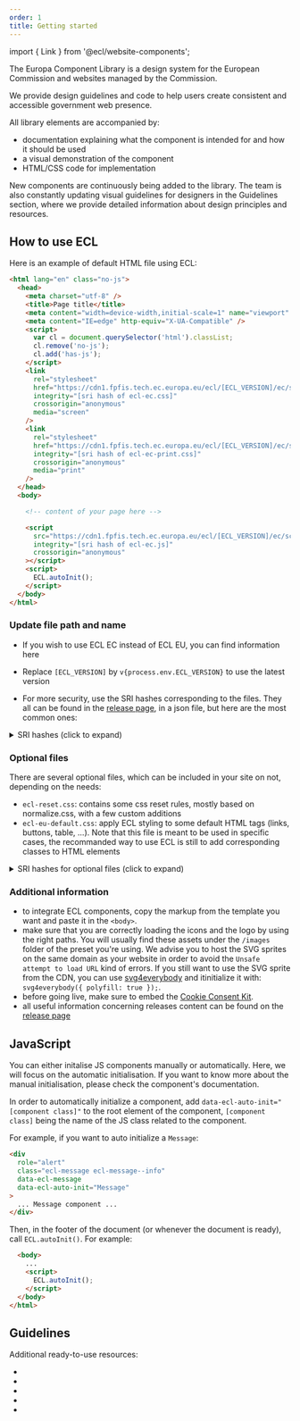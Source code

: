 ```yaml
---
order: 1
title: Getting started
---
```


import { Link } from '@ecl/website-components';

The Europa Component Library is a design system for the European Commission and websites managed by the Commission.

We provide design guidelines and code to help users create consistent and accessible government web presence.

All library elements are accompanied by:

- documentation explaining what the component is intended for and how it should be used
- a visual demonstration of the component
- HTML/CSS code for implementation

New components are continuously being added to the library. The team is also constantly updating visual guidelines for designers in the Guidelines section, where we provide detailed information about design principles and resources.

## How to use ECL

Here is an example of default HTML file using ECL:

```html
<html lang="en" class="no-js">
  <head>
    <meta charset="utf-8" />
    <title>Page title</title>
    <meta content="width=device-width,initial-scale=1" name="viewport" />
    <meta content="IE=edge" http-equiv="X-UA-Compatible" />
    <script>
      var cl = document.querySelector('html').classList;
      cl.remove('no-js');
      cl.add('has-js');
    </script>
    <link
      rel="stylesheet"
      href="https://cdn1.fpfis.tech.ec.europa.eu/ecl/[ECL_VERSION]/ec/styles/ecl-ec.css"
      integrity="[sri hash of ecl-ec.css]"
      crossorigin="anonymous"
      media="screen"
    />
    <link
      rel="stylesheet"
      href="https://cdn1.fpfis.tech.ec.europa.eu/ecl/[ECL_VERSION]/ec/styles/ecl-ec-print.css"
      integrity="[sri hash of ecl-ec-print.css]"
      crossorigin="anonymous"
      media="print"
    />
  </head>
  <body>

    <!-- content of your page here -->

    <script
      src="https://cdn1.fpfis.tech.ec.europa.eu/ecl/[ECL_VERSION]/ec/scripts/ecl-ec.js"
      integrity="[sri hash of ecl-ec.js]"
      crossorigin="anonymous"
    ></script>
    <script>
      ECL.autoInit();
    </script>
  </body>
</html>
```

### Update file path and name

- If you wish to use ECL EC instead of ECL EU, you can find information here <Link to="/ec/getting-started/" label="Getting started EC" />

- Replace <code>[ECL_VERSION]</code> by <code>v{process.env.ECL_VERSION}</code> to use the latest version

- For more security, use the SRI hashes corresponding to the files. They all can be found in the [release page](https://github.com/ec-europa/europa-component-library/releases), in a json file, but here are the most common ones:

<details>
  <summary>SRI hashes (click to expand)</summary>
  
  <ul>
    <li>for `ecl-eu.css`: <code>{process.env.ECL_EU_CSS}</code></li>
    <li>for `ecl-eu-print.css`: <code>{process.env.ECL_EU_PRINT_CSS}</code></li>
    <li> for `ecl-eu.js`: <code>{process.env.ECL_EU_JS}</code></li>
  </ul>
</details>

### Optional files

There are several optional files, which can be included in your site on not, depending on the needs: 

- `ecl-reset.css`: contains some css reset rules, mostly based on normalize.css, with a few custom additions
- `ecl-eu-default.css`: apply ECL styling to some default HTML tags (links, buttons, table, ...). Note that this file is meant to be used in specific cases, the recommanded way to use ECL is still to add corresponding classes to HTML elements

<details>
  <summary>SRI hashes for optional files (click to expand)</summary>
  
  <ul>
    <li>for `ecl-reset.css`: <code>{process.env.ECL_RESET_CSS}</code></li>
    <li>for `ecl-eu-default.css`: <code>{process.env.ECL_EU_DEFAULT_CSS}</code></li>
  </ul>
</details>

### Additional information

- to integrate ECL components, copy the markup from the template you want and paste it in the `<body>`.
- make sure that you are correctly loading the icons and the logo by using the right paths. You will usually find these assets under the `/images` folder of the preset you're using. We advise you to host the SVG sprites on the same domain as your website in order to avoid the `Unsafe attempt to load URL` kind of errors. If you still want to use the SVG sprite from the CDN, you can use [svg4everybody](https://github.com/jonathantneal/svg4everybody) and itinitialize it with: `svg4everybody({ polyfill: true });`.
- before going live, make sure to embed the [Cookie Consent Kit](https://webgate.ec.europa.eu/fpfis/wikis/display/webtools/Cookie%20Consent%20Kit%20-%20Technical%20details).
- all useful information concerning releases content can be found on the [release page](https://github.com/ec-europa/europa-component-library/releases)

## JavaScript

You can either initalise JS components manually or automatically. Here, we will focus on the automatic initialisation. If you want to know more about the manual initialisation, please check the component's documentation.

In order to automatically initialize a component, add `data-ecl-auto-init="[component class]"` to the root element of the component, `[component class]` being the name of the JS class related to the component.

For example, if you want to auto initialize a `Message`:

```html
<div
  role="alert"
  class="ecl-message ecl-message--info"
  data-ecl-message
  data-ecl-auto-init="Message"
>
  ... Message component ...
</div>
```

Then, in the footer of the document (or whenever the document is ready), call `ECL.autoInit()`. For example:

```html
  <body>
    ...
    <script>
      ECL.autoInit();
    </script>
  </body>
</html>
```

## Guidelines

Additional ready-to-use resources:

- <Link to="/eu/guidelines/typography/" label="Typography" />
- <Link to="/eu/guidelines/colours/" label="Colours" />
- <Link to="/eu/guidelines/images/" label="Images" />
- <Link to="/eu/guidelines/iconography/" label="Iconography" />
- <Link to="/eu/guidelines/spacing/" label="Spacing" />
